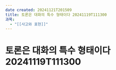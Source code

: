 ```yaml
---
date created: 20241121T201509
title: 토론은 대화의 특수 형태이다 20241119T111300
과목:
  - "[[사고와 표현]]"
---
```


# 토론은 대화의 특수 형태이다 20241119T111300
